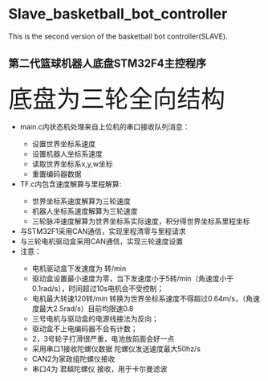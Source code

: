 # Slave_basketball_bot_controller
This is the second version of the basketball bot controller(SLAVE).
<h2>第二代篮球机器人底盘STM32F4主控程序</h2>
<p><font size="10px">底盘为三轮全向结构</font></p>
<p>
    <ul>
        <li>main.c内状态机处理来自上位机的串口接收队列消息：</li>
            <ul>
                <li>设置世界坐标系速度</li>
                <li>设置机器人坐标系速度</li>
                <li>读取世界坐标系x,y,w坐标</li>
                <li>重置编码器数据</li>
            </ul>
        <li>TF.c内包含速度解算与里程解算:</li>
            <ul>
                <li>世界坐标系速度解算为三轮速度</li>
                <li>机器人坐标系速度解算为三轮速度</li>
                <li>三轮脉冲速度解算为世界坐标系实际速度，积分得世界坐标系里程坐标</li>
            </ul>
        <li>与STM32F1采用CAN通信，实现里程清零与里程请求</li>
        <li>与三轮电机驱动盒采用CAN通信，实现三轮速度设置</li>
		<li>注意：</li>
			<ul>
				<li>电机驱动盒下发速度为 转/min</li>
				<li>驱动盒设置最小速度为零，当下发速度小于5转/min（角速度小于0.1rad/s），时间超过10s电机会不受控制；</li>
				<li>电机最大转速120转/min 转换为世界坐标系速度不得超过0.64m/s，（角速度最大2.5rad/s）目前均限速0.8</li>
				<li>三号电机与驱动盒的电源线接法为反向；</li>
				<li>驱动盒不上电编码器不会有计数；</li>
				<li>2，3号轮子打滑很严重，电池放前面会好一点</li>
				<li>采用串口1接收陀螺仪数据     陀螺仪发送速度最大50hz/s</li>
				<li>CAN2为家政组陀螺仪接收</li>
				<li>串口4为 君越陀螺仪 接收，用于卡尔曼滤波</li>
			</ul>
    </ul>
</p>
